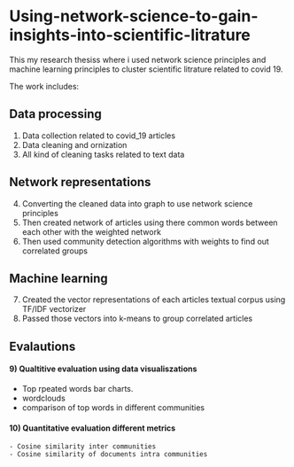 # Using-network-science-to-gain-insights-into-scientific-litrature

This my research thesiss where i used network science principles and machine learning principles to cluster scientific litrature related to covid 19. 

The work includes: 

## Data processing 
1) Data collection related to covid_19 articles
2) Data cleaning and ornization
3) All kind of cleaning tasks related to text data

## Network representations
4) Converting the cleaned data into graph to use network science principles
5) Then created network of articles using there common words between each other with the weighted network
6) Then used community detection algorithms with weights to find out correlated groups

## Machine learning 
7) Created the vector representations of each articles textual corpus using TF/IDF vectorizer
8) Passed those vectors into k-means to group correlated articles

## Evalautions
#### 9) Qualtitive evaluation using data visualiszations
   - Top rpeated words bar charts.
   - wordclouds
   - comparison of top words in different communities

#### 10) Quantitative evaluation different metrics
    - Cosine similarity inter communities
    - Cosine similarity of documents intra communities
   









